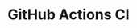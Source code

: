 # GitHub Actions CI


















































































































































































































































































































































































































































































































































































































































































































































































































































































































































































































































































































































































































































































































